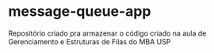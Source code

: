 # message-queue-app
Repositório criado pra armazenar o código criado na aula de Gerenciamento e Estruturas de Filas do MBA USP
